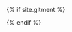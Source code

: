{% if site.gitment %}
	<div id="container"></div>
	<link rel="stylesheet" href="/media/gitment/style/default.css">
	<script src="/media/gitment/dist/gitment.browser.js"></script>
	<script type="text/javascript">
		var gitment = new Gitment({
		  //id: '页面 ID', // 可选。默认为 location.href
		  id: location.href.split('/').pop().replace(/\.html/,''),
		  owner: 'Valdanitooooo',
		  repo: 'Valdanitooooo.github.io',
		  oauth: {
		    client_id: 'ae8e1056fd0fdfa83dcd',
		    client_secret: '587645a41329e9870ebda97d8d1ce05b0003b714',
		  },
		})
		gitment.render('container')
	</script>
{% endif %}

